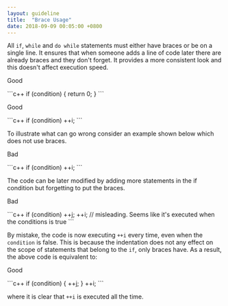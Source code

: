 ```yaml
---
layout: guideline
title:  "Brace Usage"
date: 2018-09-09 00:05:00 +0800
---
```


All `if`, `while` and `do while` statements must either have braces or be on a single line.
It ensures that when someone adds a line of code later there are already braces and they don't forget. It provides a more consistent look and this doesn't affect execution speed.

<p class="s-tag-caption do">Good</p>
```c++
if (condition) {
  return 0;
}
```

<p class="s-tag-caption do">Good</p>
```c++
if (condition) ++i;
```

To illustrate what can go wrong consider an example shown below which does not use braces.

<p class="s-tag-caption dont">Bad</p>
```c++
if (condition)
  ++i;
```

The code can be later modified by adding more statements in the if condition but forgetting to put the braces.

<p class="s-tag-caption dont">Bad</p>
```c++
if (condition)
  ++j;
  ++i; // misleading. Seems like it's executed when the conditions is true
```

By mistake, the code is now executing `++i` every time, even when the `condition` is false.
This is because the indentation does not any effect on the scope of statements that belong to the `if`, only braces have.
As a result, the above code is equivalent to:

<p class="s-tag-caption do">Good</p>
```c++
if (condition) {
  ++j;
}
++i;
```

where it is clear that `++i` is executed all the time.

